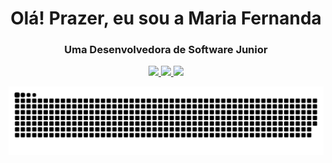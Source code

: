 <h1 align="center"> Olá! Prazer, eu sou a Maria Fernanda</h1>
 <div align="center">
<h3>Uma Desenvolvedora de Software Junior </h3>

 <a href="https://www.linkedin.com/in/maria155713/" alt="Linkedin">
    <img src="https://img.shields.io/badge/LinkedIn-0077B5?style=for-the-badge&logo=linkedin&logoColor=white" />
 </a> 
    
  <a href="http://api.whatsapp.com/send?phone=5512992146076" alt="WhatsApp">
    <img src="https://img.shields.io/badge/WhatsApp-25D366?style=for-the-badge&logo=whatsapp&logoColor=white"/>
    </a>
  
  <a href="mfernandaconceicaosantos@gmail.com">
    <img src="https://img.shields.io/badge/e‑mail-D14836.svg?style=for-the-badge&logo=GMail&logoColor=white">
    </a>
 </div>
  

 
  ![Snake animation](https://github.com/mfernandacs/mfernandacs/blob/output/github-contribution-grid-snake.svg)
 

